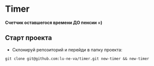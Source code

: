 # Timer
**Счетчик оставшегося времени ДО пенсии =)**

## Старт проекта

* Склонируй репозиторий и перейди в папку проекта:

```
git clone git@github.com:lu-ne-va/timer.git new-timer && new-timer
```
